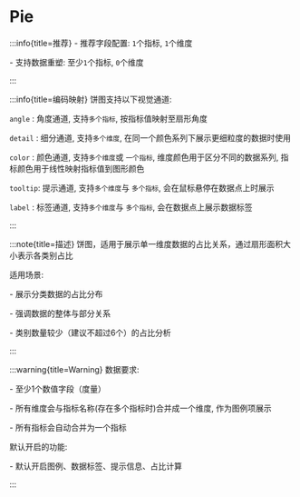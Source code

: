 # Pie

:::info{title=推荐}
\- 推荐字段配置: `1`个指标, `1`个维度

\- 支持数据重塑: 至少`1`个指标, `0`个维度

:::

:::info{title=编码映射}
饼图支持以下视觉通道:

`angle`  : 角度通道, 支持`多个指标`, 按指标值映射至扇形角度

`detail` : 细分通道, 支持`多个维度`, 在同一个颜色系列下展示更细粒度的数据时使用

`color`  : 颜色通道, 支持`多个维度`或 `一个指标`, 维度颜色用于区分不同的数据系列, 指标颜色用于线性映射指标值到图形颜色

`tooltip`: 提示通道, 支持`多个维度`与 `多个指标`, 会在鼠标悬停在数据点上时展示

`label`  : 标签通道, 支持`多个维度`与 `多个指标`, 会在数据点上展示数据标签

:::

:::note{title=描述}
饼图，适用于展示单一维度数据的占比关系，通过扇形面积大小表示各类别占比

适用场景:

\- 展示分类数据的占比分布

\- 强调数据的整体与部分关系

\- 类别数量较少（建议不超过6个）的占比分析

:::

:::warning{title=Warning}
数据要求:

\- 至少1个数值字段（度量）

\- 所有维度会与指标名称(存在多个指标时)合并成一个维度, 作为图例项展示

\- 所有指标会自动合并为一个指标

默认开启的功能:

\- 默认开启图例、数据标签、提示信息、占比计算

:::

